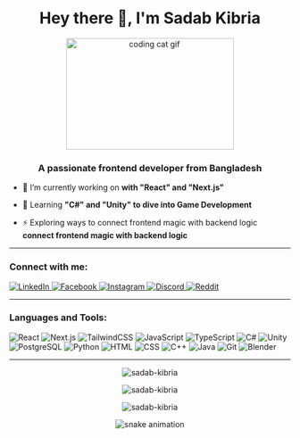 <h1 align="center">Hey there 👋, I'm Sadab Kibria</h1>
<p align="center">
  <img src="https://media.giphy.com/media/JIX9t2j0ZTN9S/giphy.gif" alt="coding cat gif" width="300" height="200" />
</p>


<h3 align="center">A passionate frontend developer from Bangladesh</h3>

- 🔭 I’m currently working on **with "React" and "Next.js"**

- 🌱 Learning **"C#" and "Unity" to dive into Game Development**

- ⚡ Exploring ways to connect frontend magic with backend logic **connect frontend magic with backend logic**

---

<h3 align="left">Connect with me:</h3>

<p align="left">
<a href="https://linkedin.com/in/sadab-kibria" target="_blank" rel="noopener noreferrer">
  <img src="https://img.shields.io/badge/LinkedIn-0A66C2?style=for-the-badge&logo=linkedin&logoColor=white" alt="LinkedIn" />
</a>
<a href="https://facebook.com/sadab.kibria" target="_blank" rel="noopener noreferrer">
  <img src="https://img.shields.io/badge/Facebook-1877F2?style=for-the-badge&logo=facebook&logoColor=white" alt="Facebook" />
</a>
<a href="https://instagram.com/sadab_kibria" target="_blank" rel="noopener noreferrer">
  <img src="https://img.shields.io/badge/Instagram-E4405F?style=for-the-badge&logo=instagram&logoColor=white" alt="Instagram" />
</a>
<a href="https://discord.gg/sadabkibria" target="_blank" rel="noopener noreferrer">
  <img src="https://img.shields.io/badge/Discord-5865F2?style=for-the-badge&logo=discord&logoColor=white" alt="Discord" />
</a>
<a href="https://www.reddit.com/user/Tasty-Profile2418" target="_blank" rel="noopener noreferrer">
  <img src="https://img.shields.io/badge/Reddit-FF4500?style=for-the-badge&logo=reddit&logoColor=white" alt="Reddit" />
</a>

</p>

---

<h3 align="left">Languages and Tools:</h3>

<p align="left">
  <img src="https://img.shields.io/badge/React-61DAFB?style=for-the-badge&logo=react&logoColor=black" alt="React" />
  <img src="https://img.shields.io/badge/Next.js-000000?style=for-the-badge&logo=next.js&logoColor=white" alt="Next.js" />
  <img src="https://img.shields.io/badge/TailwindCSS-38B2AC?style=for-the-badge&logo=tailwind-css&logoColor=white" alt="TailwindCSS" />
  <img src="https://img.shields.io/badge/JavaScript-F7DF1E?style=for-the-badge&logo=javascript&logoColor=black" alt="JavaScript" />
  <img src="https://img.shields.io/badge/TypeScript-3178C6?style=for-the-badge&logo=typescript&logoColor=white" alt="TypeScript" />
  <img src="https://img.shields.io/badge/C%23-239120?style=for-the-badge&logo=c-sharp&logoColor=white" alt="C#" />
  <img src="https://img.shields.io/badge/Unity-000000?style=for-the-badge&logo=unity&logoColor=white" alt="Unity" />
  <img src="https://img.shields.io/badge/PostgreSQL-4169E1?style=for-the-badge&logo=postgresql&logoColor=white" alt="PostgreSQL" />
  <img src="https://img.shields.io/badge/Python-3776AB?style=for-the-badge&logo=python&logoColor=white" alt="Python" />
  <img src="https://img.shields.io/badge/HTML5-E34F26?style=for-the-badge&logo=html5&logoColor=white" alt="HTML" />
  <img src="https://img.shields.io/badge/CSS3-1572B6?style=for-the-badge&logo=css3&logoColor=white" alt="CSS" />
  <img src="https://img.shields.io/badge/C++-00599C?style=for-the-badge&logo=c%2B%2B&logoColor=white" alt="C++" />
  <img src="https://img.shields.io/badge/Java-007396?style=for-the-badge&logo=java&logoColor=white" alt="Java" />
  <img src="https://img.shields.io/badge/Git-F05032?style=for-the-badge&logo=git&logoColor=white" alt="Git" />
  <img src="https://img.shields.io/badge/Blender-F5792A?style=for-the-badge&logo=blender&logoColor=white" alt="Blender" />
</p>

---

<p align="center" style="margin-bottom: 12px;">
  <img src="https://github-readme-stats.vercel.app/api/top-langs?username=sadab-kibria&show_icons=true&theme=github_dark" alt="sadab-kibria" />
</p>

<p align="center" style="margin-bottom: 12px;">
  <img src="https://github-readme-stats.vercel.app/api?username=sadab-kibria&show_icons=true&theme=github_dark" alt="sadab-kibria" />
</p>

<p align="center">
  <img src="https://github-readme-streak-stats.herokuapp.com/?user=sadab-kibria&theme=github_dark" alt="sadab-kibria" />
</p>
<p align="center">
  <img src="https://github.com/sadab-kibria/sadab-kibria/raw/output/github-contribution-grid-snake.svg" alt="snake animation" />
</p>





